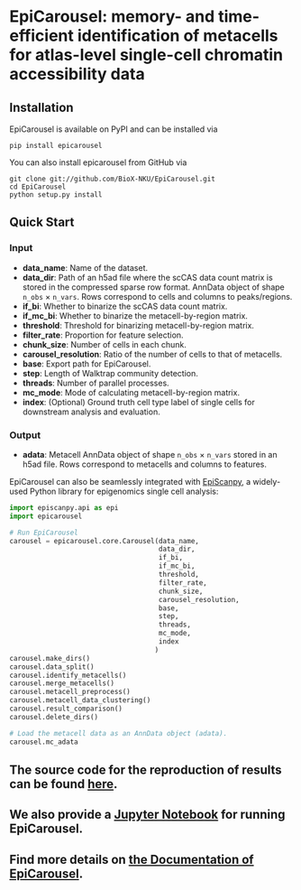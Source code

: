 # EpiCarousel: memory- and time-efficient identification of metacells for atlas-level single-cell chromatin accessibility data



## Installation
EpiCarousel is available on PyPI and can be installed via

```
pip install epicarousel
```

You can also install epicarousel from GitHub via
```
git clone git://github.com/BioX-NKU/EpiCarousel.git
cd EpiCarousel
python setup.py install
```

## Quick Start

### Input

* **data_name**: Name of the dataset.
* **data_dir**: Path of an h5ad file where the scCAS data count matrix is stored in the compressed sparse row format. AnnData object of shape `n_obs` × `n_vars`. Rows correspond to cells and columns to peaks/regions.
* **if_bi**: Whether to binarize the scCAS data count matrix.
* **if_mc_bi**: Whether to binarize the metacell-by-region matrix. 
* **threshold**: Threshold for binarizing metacell-by-region matrix.
* **filter_rate**: Proportion for feature selection.
* **chunk_size**:  Number of cells in each chunk.
* **carousel_resolution**: Ratio of the number of cells to that of metacells.
* **base**: Export path for EpiCarousel.
* **step**: Length of Walktrap community detection.
* **threads**: Number of parallel processes.
* **mc_mode**: Mode of calculating metacell-by-region matrix.
* **index**: (Optional) Ground truth cell type label of single cells for downstream analysis and evaluation.

### Output

+ **adata**: Metacell AnnData object of shape `n_obs` × `n_vars` stored in an h5ad file. Rows correspond to metacells and columns to features.

EpiCarousel can also be seamlessly integrated with [EpiScanpy](https://episcanpy.readthedocs.io/en/stable/), a widely-used Python library for epigenomics single cell analysis:

```Python
import episcanpy.api as epi
import epicarousel

# Run EpiCarousel
carousel = epicarousel.core.Carousel(data_name,
                                     data_dir,
                                     if_bi,
                                     if_mc_bi,
                                     threshold,
                                     filter_rate,
                                     chunk_size,
                                     carousel_resolution,
                                     base,
                                     step,
                                     threads,
                                     mc_mode,
                                     index
                                    )
carousel.make_dirs()
carousel.data_split()
carousel.identify_metacells()
carousel.merge_metacells()
carousel.metacell_preprocess()
carousel.metacell_data_clustering()
carousel.result_comparison()
carousel.delete_dirs()

# Load the metacell data as an AnnData object (adata).
carousel.mc_adata
```

## The source code for the reproduction of results can be found [here](https://github.com/BioX-NKU/EpiCarousel/blob/main/run_epicarousel.py).

## We also provide a [Jupyter Notebook](https://github.com/BioX-NKU/EpiCarousel/blob/main/EpiCarousel_vignette.ipynb) for running EpiCarousel.

## Find more details on [the Documentation of EpiCarousel](https://epicarousel.readthedocs.io/en/latest/).





